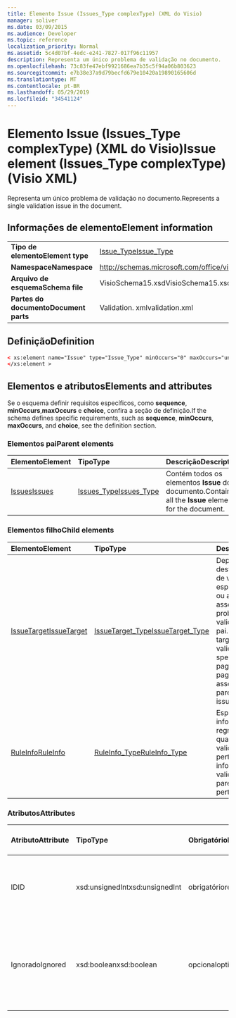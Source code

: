 ```yaml
---
title: Elemento Issue (Issues_Type complexType) (XML do Visio)
manager: soliver
ms.date: 03/09/2015
ms.audience: Developer
ms.topic: reference
localization_priority: Normal
ms.assetid: 5c4d07bf-4edc-e241-7827-017f96c11957
description: Representa um único problema de validação no documento.
ms.openlocfilehash: 73c83fe47ebf9921686ea7b35c5f94a06b803623
ms.sourcegitcommit: e7b38e37a9d79becfd679e10420a19890165606d
ms.translationtype: MT
ms.contentlocale: pt-BR
ms.lasthandoff: 05/29/2019
ms.locfileid: "34541124"
---
```

# <a name="issue-element-issuestype-complextype-visio-xml"></a><span data-ttu-id="8473e-103">Elemento Issue (Issues_Type complexType) (XML do Visio)</span><span class="sxs-lookup"><span data-stu-id="8473e-103">Issue element (Issues_Type complexType) (Visio XML)</span></span>

<span data-ttu-id="8473e-104">Representa um único problema de validação no documento.</span><span class="sxs-lookup"><span data-stu-id="8473e-104">Represents a single validation issue in the document.</span></span>
  
## <a name="element-information"></a><span data-ttu-id="8473e-105">Informações de elemento</span><span class="sxs-lookup"><span data-stu-id="8473e-105">Element information</span></span>

|||
|:-----|:-----|
|<span data-ttu-id="8473e-106">**Tipo de elemento**</span><span class="sxs-lookup"><span data-stu-id="8473e-106">**Element type**</span></span> <br/> |[<span data-ttu-id="8473e-107">Issue_Type</span><span class="sxs-lookup"><span data-stu-id="8473e-107">Issue_Type</span></span>](issue_type-complextypevisio-xml.md) <br/> |
|<span data-ttu-id="8473e-108">**Namespace**</span><span class="sxs-lookup"><span data-stu-id="8473e-108">**Namespace**</span></span> <br/> |http://schemas.microsoft.com/office/visio/2012/main  <br/> |
|<span data-ttu-id="8473e-109">**Arquivo de esquema**</span><span class="sxs-lookup"><span data-stu-id="8473e-109">**Schema file**</span></span> <br/> |<span data-ttu-id="8473e-110">VisioSchema15.xsd</span><span class="sxs-lookup"><span data-stu-id="8473e-110">VisioSchema15.xsd</span></span>  <br/> |
|<span data-ttu-id="8473e-111">**Partes do documento**</span><span class="sxs-lookup"><span data-stu-id="8473e-111">**Document parts**</span></span> <br/> |<span data-ttu-id="8473e-112">Validation. xml</span><span class="sxs-lookup"><span data-stu-id="8473e-112">validation.xml</span></span>  <br/> |
   
## <a name="definition"></a><span data-ttu-id="8473e-113">Definição</span><span class="sxs-lookup"><span data-stu-id="8473e-113">Definition</span></span>

```XML
< xs:element name="Issue" type="Issue_Type" minOccurs="0" maxOccurs="unbounded" >
</xs:element >
```

## <a name="elements-and-attributes"></a><span data-ttu-id="8473e-114">Elementos e atributos</span><span class="sxs-lookup"><span data-stu-id="8473e-114">Elements and attributes</span></span>

<span data-ttu-id="8473e-115">Se o esquema definir requisitos específicos, como **sequence**, **minOccurs**,**maxOccurs** e **choice**, confira a seção de definição.</span><span class="sxs-lookup"><span data-stu-id="8473e-115">If the schema defines specific requirements, such as **sequence**, **minOccurs**, **maxOccurs**, and **choice**, see the definition section.</span></span> 
  
### <a name="parent-elements"></a><span data-ttu-id="8473e-116">Elementos pai</span><span class="sxs-lookup"><span data-stu-id="8473e-116">Parent elements</span></span>

|<span data-ttu-id="8473e-117">**Elemento**</span><span class="sxs-lookup"><span data-stu-id="8473e-117">**Element**</span></span>|<span data-ttu-id="8473e-118">**Tipo**</span><span class="sxs-lookup"><span data-stu-id="8473e-118">**Type**</span></span>|<span data-ttu-id="8473e-119">**Descrição**</span><span class="sxs-lookup"><span data-stu-id="8473e-119">**Description**</span></span>|
|:-----|:-----|:-----|
|[<span data-ttu-id="8473e-120">Issues</span><span class="sxs-lookup"><span data-stu-id="8473e-120">Issues</span></span>](issues-element-validation_type-complextypevisio-xml.md) <br/> |[<span data-ttu-id="8473e-121">Issues_Type</span><span class="sxs-lookup"><span data-stu-id="8473e-121">Issues_Type</span></span>](issues_type-complextypevisio-xml.md) <br/> |<span data-ttu-id="8473e-122">Contém todos os elementos **Issue** do documento.</span><span class="sxs-lookup"><span data-stu-id="8473e-122">Contains all the **Issue** elements for the document.</span></span>  <br/> |
   
### <a name="child-elements"></a><span data-ttu-id="8473e-123">Elementos filho</span><span class="sxs-lookup"><span data-stu-id="8473e-123">Child elements</span></span>

|<span data-ttu-id="8473e-124">**Elemento**</span><span class="sxs-lookup"><span data-stu-id="8473e-124">**Element**</span></span>|<span data-ttu-id="8473e-125">**Tipo**</span><span class="sxs-lookup"><span data-stu-id="8473e-125">**Type**</span></span>|<span data-ttu-id="8473e-126">**Descrição**</span><span class="sxs-lookup"><span data-stu-id="8473e-126">**Description**</span></span>|
|:-----|:-----|:-----|
|[<span data-ttu-id="8473e-127">IssueTarget</span><span class="sxs-lookup"><span data-stu-id="8473e-127">IssueTarget</span></span>](issuetarget-element-issue_type-complextypevisio-xml.md) <br/> |[<span data-ttu-id="8473e-128">IssueTarget_Type</span><span class="sxs-lookup"><span data-stu-id="8473e-128">IssueTarget_Type</span></span>](issuetarget_type-complextypevisio-xml.md) <br/> |<span data-ttu-id="8473e-129">Dependendo do destino do problema de validação pai, especifica a página ou a página e a forma, associadas ao problema de validação pai.</span><span class="sxs-lookup"><span data-stu-id="8473e-129">Depending on the target of the parent validation issue, specifies either the page, or both the page and the shape, associated with the parent validation issue.</span></span>  <br/> |
|[<span data-ttu-id="8473e-130">RuleInfo</span><span class="sxs-lookup"><span data-stu-id="8473e-130">RuleInfo</span></span>](ruleinfo-element-issue_type-complextypevisio-xml.md) <br/> |[<span data-ttu-id="8473e-131">RuleInfo_Type</span><span class="sxs-lookup"><span data-stu-id="8473e-131">RuleInfo_Type</span></span>](ruleinfo_type-complextypevisio-xml.md) <br/> |<span data-ttu-id="8473e-132">Especifica informações sobre a regra de validação à qual o problema de validação pai pertence.</span><span class="sxs-lookup"><span data-stu-id="8473e-132">Specifies information about the validation rule that the parent validation issue pertains to.</span></span>  <br/> |
   
### <a name="attributes"></a><span data-ttu-id="8473e-133">Atributos</span><span class="sxs-lookup"><span data-stu-id="8473e-133">Attributes</span></span>

|<span data-ttu-id="8473e-134">**Atributo**</span><span class="sxs-lookup"><span data-stu-id="8473e-134">**Attribute**</span></span>|<span data-ttu-id="8473e-135">**Tipo**</span><span class="sxs-lookup"><span data-stu-id="8473e-135">**Type**</span></span>|<span data-ttu-id="8473e-136">**Obrigatório**</span><span class="sxs-lookup"><span data-stu-id="8473e-136">**Required**</span></span>|<span data-ttu-id="8473e-137">**Descrição**</span><span class="sxs-lookup"><span data-stu-id="8473e-137">**Description**</span></span>|<span data-ttu-id="8473e-138">**Valores possíveis**</span><span class="sxs-lookup"><span data-stu-id="8473e-138">**Possible values**</span></span>|
|:-----|:-----|:-----|:-----|:-----|
|<span data-ttu-id="8473e-139">ID</span><span class="sxs-lookup"><span data-stu-id="8473e-139">ID</span></span>  <br/> |<span data-ttu-id="8473e-140">xsd:unsignedInt</span><span class="sxs-lookup"><span data-stu-id="8473e-140">xsd:unsignedInt</span></span>  <br/> |<span data-ttu-id="8473e-141">obrigatório</span><span class="sxs-lookup"><span data-stu-id="8473e-141">required</span></span>  <br/> |<span data-ttu-id="8473e-142">Especifica o identificador exclusivo do problema de validação.</span><span class="sxs-lookup"><span data-stu-id="8473e-142">Specifies the unique identifier of the validation issue.</span></span>  <br/> |<span data-ttu-id="8473e-143">Valores do tipo xsd:unsignedInt.</span><span class="sxs-lookup"><span data-stu-id="8473e-143">Values of the xsd:unsignedInt type.</span></span>  <br/> |
|<span data-ttu-id="8473e-144">Ignorado</span><span class="sxs-lookup"><span data-stu-id="8473e-144">Ignored</span></span>  <br/> |<span data-ttu-id="8473e-145">xsd:boolean</span><span class="sxs-lookup"><span data-stu-id="8473e-145">xsd:boolean</span></span>  <br/> |<span data-ttu-id="8473e-146">opcional</span><span class="sxs-lookup"><span data-stu-id="8473e-146">optional</span></span>  <br/> |<span data-ttu-id="8473e-147">Especifica informações sobre a regra de validação à qual o problema de validação pai pertence.</span><span class="sxs-lookup"><span data-stu-id="8473e-147">Specifies information about the validation rule that the parent validation issue pertains to.</span></span>  <br/> |<span data-ttu-id="8473e-148">Valores do tipo xsd:boolean.</span><span class="sxs-lookup"><span data-stu-id="8473e-148">Values of the xsd:boolean type.</span></span>  <br/> |
   

